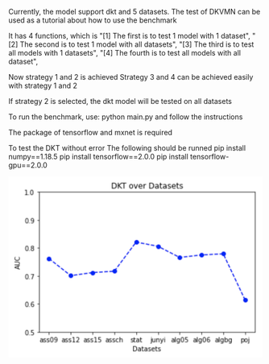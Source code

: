 Currently, the model support dkt and 5 datasets. 
The test of DKVMN can be used as a tutorial about how to use the benchmark

It has 4 functions, which is 
"[1] The first is to test 1 model with 1 dataset",
"[2] The second is to test 1 model with all datasets",
"[3] The third is to test all models with 1 datasets",
"[4] The fourth is to test all models with all dataset",

Now strategy 1 and 2 is achieved
Strategy 3 and 4 can be achieved easily with strategy 1 and 2

If strategy 2 is selected, the dkt model will be tested on all datasets

To run the benchmark, use:
python main.py 
and follow the instructions

The package of tensorflow and mxnet is required

To test the DKT without error
The following should be runned
pip install numpy==1.18.5
pip install tensorflow==2.0.0
pip install tensorflow-gpu==2.0.0

![Example Image](./str1.png)
